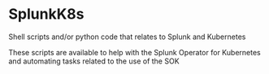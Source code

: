 # SplunkK8s
Shell scripts and/or python code that relates to Splunk and Kubernetes

These scripts are available to help with the Splunk Operator for Kubernetes and automating tasks related to the use of the SOK

